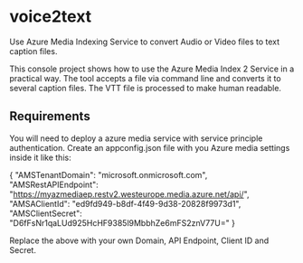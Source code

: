 # voice2text
Use Azure Media Indexing Service to convert Audio or Video files to text caption files.

This console project shows how to use the Azure Media Index 2 Service in a practical way.
The tool accepts a file via command line and converts it to several caption files.
The VTT file is processed to make human readable.

## Requirements
You will need to deploy a azure media service with service principle authentication.
Create an appconfig.json file with you Azure media settings inside it like this:

{
    "AMSTenantDomain": "microsoft.onmicrosoft.com",
    "AMSRestAPIEndpoint": "https://myazmediaep.restv2.westeurope.media.azure.net/api/",
    "AMSAClientId": "ed9fd949-b8df-4f49-9d38-20828f9973d1",
    "AMSClientSecret": "D6fFsNr1qaLUd925HcHF9385l9MbbhZe6mFS2znV77U="
}

Replace the above with your own Domain, API Endpoint, Client ID and Secret.
